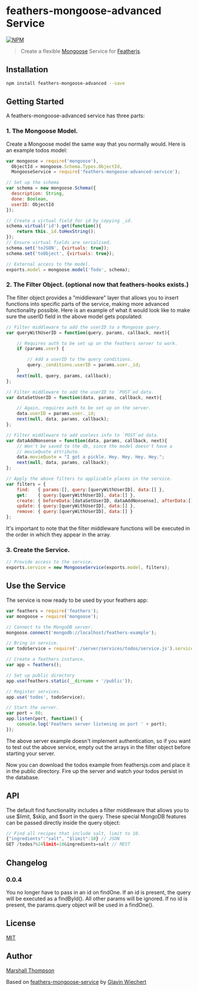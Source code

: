 feathers-mongoose-advanced Service
=========================

[![NPM](https://nodei.co/npm/feathers-mongoose-service.png?downloads=true&stars=true)](https://nodei.co/npm/feathers-mongoose-advanced/)


> Create a flexible [Mongoose](http://mongoosejs.com/) Service for [Featherjs](https://github.com/feathersjs).


## Installation

```bash
npm install feathers-mongoose-advanced --save
```

## Getting Started

A feathers-mongoose-advanced service has three parts:

### 1. The Mongoose Model.

Create a Mongoose model the same way that you normally would.  Here is an example todos model:

```js
var mongoose = require('mongoose'),
  ObjectId = mongoose.Schema.Types.ObjectId,
  MongooseService = require('feathers-mongoose-advanced-service');

// Set up the schema
var schema = new mongoose.Schema({
  description: String,
  done: Boolean,
  userID: ObjectId
});

// Create a virtual field for id by copying _id.
schema.virtual('id').get(function(){
    return this._id.toHexString();
});
// Ensure virtual fields are serialised.
schema.set('toJSON', {virtuals: true});
schema.set('toObject', {virtuals: true});

// External access to the model.
exports.model = mongoose.model('Todo', schema);
```

### 2. The Filter Object. (optional now that feathers-hooks exists.)

The filter object provides a "middleware" layer that allows you to insert functions into specific parts of the service, making more advanced functionality possible. Here is an example of what it would look like to make sure the userID field in the above model gets populated:

```js
// Filter middleware to add the userID to a Mongoose query.
var queryWithUserID = function(query, params, callback, next){

	// Requires auth to be set up on the feathers server to work.
	if (params.user) {

		// Add a userID to the query conditions.
		query._conditions.userID = params.user._id;
	}
	next(null, query, params, callback);
};

// Filter middleware to add the userID to `POST`ed data.
var dataSetUserID = function(data, params, callback, next){

	// Again, requires auth to be set up on the server.
	data.userID = params.user._id;
	next(null, data, params, callback);
};

// Filter middleware to add useless info to `POST`ed data.
var dataAddNonsense = function(data, params, callback, next){
	// Won't be saved to the db, since the model doesn't have a
	// movieQuote attribute.
	data.movieQuote = "I got a pickle. Hey. Hey. Hey. Hey.";
	next(null, data, params, callback);
};

// Apply the above filters to applicable places in the service.
var filters = {
	find:   { params:[], query:[queryWithUserID], data:[] },
	get:    { query:[queryWithUserID], data:[] },
	create: { beforeData:[dataSetUserID, dataAddNonsense], afterData:[] },
	update: { query:[queryWithUserID], data:[] },
	remove: { query:[queryWithUserID], data:[] }
};
```

It's important to note that the filter middleware functions will be executed in the order in which they appear in the array.

### 3. Create the Service.

```js
// Provide access to the service.
exports.service = new MongooseService(exports.model, filters);
```

## Use the Service

The service is now ready to be used by your feathers app:

```js
var feathers = require('feathers');
var mongoose = require('mongoose');

// Connect to the MongoDB server.
mongoose.connect('mongodb://localhost/feathers-example');

// Bring in service.
var todoService = require('./server/services/todos/service.js').service;

// Create a feathers instance.
var app = feathers();

// Set up public directory
app.use(feathers.static(__dirname + '/public'));

// Register services.
app.use('todos', todoService);

// Start the server.
var port = 80;
app.listen(port, function() {
	console.log('Feathers server listening on port ' + port);
});
```

The above server example doesn't implement authentication, so if you want to test out the above service, empty out the arrays in the filter object before starting your server.

Now you can download the todos example from feathersjs.com and place it in the public directory.  Fire up the server and watch your todos persist in the database.


## API

The default find functionality includes a filter middleware that allows you to use $limit, $skip, and $sort in the query.  These special MongoDB features can be passed directly inside the query object:

```js
// Find all recipes that include salt, limit to 10.
{"ingredients":"salt", "$limit":10} // JSON
GET /todos?%24limit=10&ingredients=salt // REST
```

## Changelog

### 0.0.4
You no longer have to pass in an id on findOne.  If an id is present, the query will be executed as a findById().  All other params will be ignored.  If no id is present, the params.query object will be used in a findOne().

## License

[MIT](LICENSE)

## Author

[Marshall Thompson](https://github.com/Glavin001)

Based on [feathers-mongoose-service](https://github.com/feathersjs/feathers-mongoose-service) by [Glavin Wiechert](https://github.com/Glavin001)

